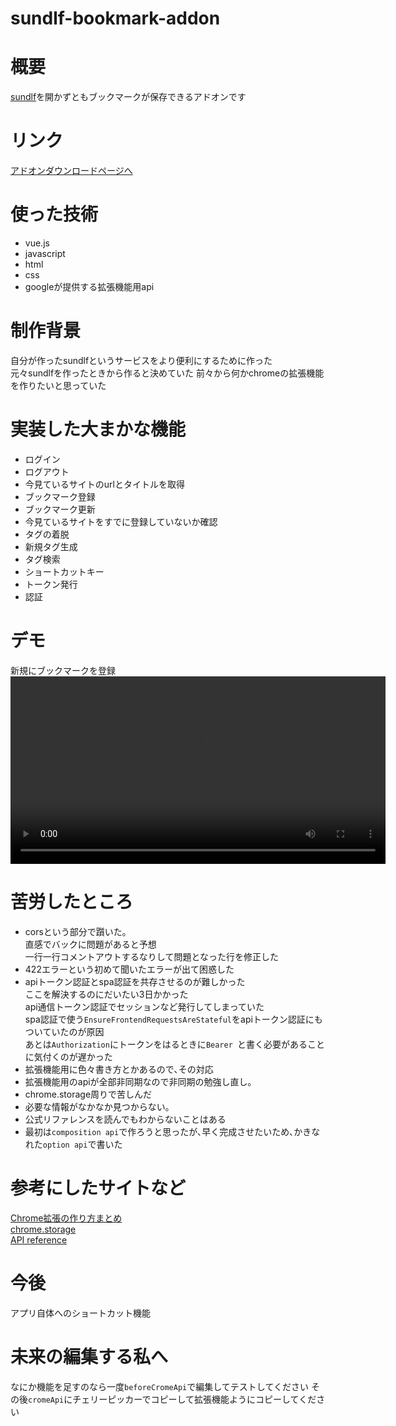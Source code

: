 # sundlf-bookmark-addon

# 概要
<a href="https://sundlf.com/?utm_source=github" target="_blank">sundlf</a>を開かずともブックマークが保存できるアドオンです  


# リンク
[アドオンダウンロードページへ](https://chrome.google.com/webstore/detail/sundlf-bookmark-addon/mfcobcdpjbgnpbkhbbfaabkkphpceoka)

# 使った技術
* vue.js
* javascript
* html
* css
* googleが提供する拡張機能用api

# 制作背景
自分が作ったsundlfというサービスをより便利にするために作った  
元々sundlfを作ったときから作ると決めていた
前々から何かchromeの拡張機能を作りたいと思っていた

# 実装した大まかな機能
* ログイン
* ログアウト
* 今見ているサイトのurlとタイトルを取得
* ブックマーク登録
* ブックマーク更新
* 今見ているサイトをすでに登録していないか確認
* タグの着脱
* 新規タグ生成
* タグ検索
* ショートカットキー
* トークン発行
* 認証

# デモ
新規にブックマークを登録
<video height="300" src="https://github.com/s19013/sundlf-addon/assets/50346558/0509e5e6-7aa1-4d80-b6a3-f62ec01a81a7" ></video>

# 苦労したところ
* corsという部分で躓いた｡  
  直感でバックに問題があると予想  
  一行一行コメントアウトするなりして問題となった行を修正した  
* 422エラーという初めて聞いたエラーが出て困惑した
* apiトークン認証とspa認証を共存させるのが難しかった  
ここを解決するのにだいたい3日かかった  
api通信トークン認証でセッションなど発行してしまっていた  
spa認証で使う`EnsureFrontendRequestsAreStateful`をapiトークン認証にもついていたのが原因  
あとは`Authorization`にトークンをはるときに`Bearer `と書く必要があることに気付くのが遅かった  
* 拡張機能用に色々書き方とかあるので､その対応
* 拡張機能用のapiが全部非同期なので非同期の勉強し直し｡
* chrome.storage周りで苦しんだ
* 必要な情報がなかなか見つからない｡
* 公式リファレンスを読んでもわからないことはある
* 最初は`composition api`で作ろうと思ったが､早く完成させたいため､かきなれた`option api`で書いた

# 参考にしたサイトなど
[Chrome拡張の作り方まとめ](https://qiita.com/omukaik/items/4df89dd68a8359907d48)  
[chrome.storage](https://developer.chrome.com/docs/extensions/reference/storage/)  
[API reference](https://developer.chrome.com/docs/extensions/reference/)  

# 今後
アプリ自体へのショートカット機能

# 未来の編集する私へ
なにか機能を足すのなら一度`beforeCromeApi`で編集してテストしてください
その後`cromeApi`にチェリーピッカーでコピーして拡張機能ようにコピーしてください
